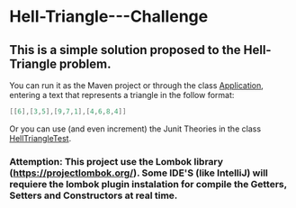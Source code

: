 # Hell-Triangle---Challenge

## This is a simple solution proposed to the Hell-Triangle problem.

 You can run it as the Maven project or through the class [Application](../master/src/main/java/com/b2w/challenge/Application.java), entering a text that represents a triangle in the follow format:

```java
[[6],[3,5],[9,7,1],[4,6,8,4]]
```

 Or you can use (and even increment) the Junit Theories in the class [HellTriangleTest](../master/src/test/java/com/b2w/challenge/test/HellTriangleTest.java).
 
 ### Attemption: This project use the Lombok library (https://projectlombok.org/). Some IDE'S (like IntelliJ) will requiere the lombok plugin instalation for compile the Getters, Setters and Constructors at real time. 
